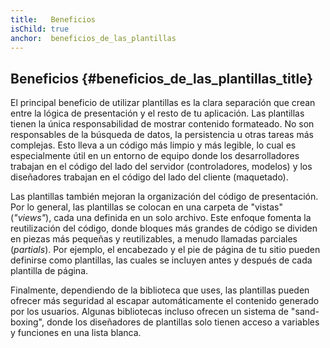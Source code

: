 ```yaml
---
title:   Beneficios
isChild: true
anchor:  beneficios_de_las_plantillas
---
```


## Beneficios {#beneficios_de_las_plantillas_title}

El principal beneficio de utilizar plantillas es la clara separación que crean entre la lógica de presentación y el
resto de tu aplicación. Las plantillas tienen la única responsabilidad de mostrar contenido formateado. No son responsables
de la búsqueda de datos, la persistencia u otras tareas más complejas. Esto lleva a un código más limpio y más legible,
lo cual es especialmente útil en un entorno de equipo donde los desarrolladores trabajan en el código del lado del servidor
(controladores, modelos) y los diseñadores trabajan en el código del lado del cliente (maquetado).

Las plantillas también mejoran la organización del código de presentación. Por lo general, las plantillas se colocan
en una carpeta de "vistas" (_"views"_), cada una definida en un solo archivo. Este enfoque fomenta la reutilización
del código, donde bloques más grandes de código se dividen en piezas más pequeñas y reutilizables, a menudo llamadas
parciales (_partials_). Por ejemplo, el encabezado y el pie de página de tu sitio pueden definirse como plantillas,
las cuales se incluyen antes y después de cada plantilla de página.

Finalmente, dependiendo de la biblioteca que uses, las plantillas pueden ofrecer más seguridad al escapar automáticamente
el contenido generado por los usuarios. Algunas bibliotecas incluso ofrecen un sistema de "sand-boxing", donde los diseñadores
de plantillas solo tienen acceso a variables y funciones en una lista blanca.
